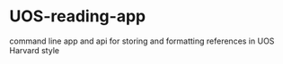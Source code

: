 # UOS-reading-app
command line app and api for storing and formatting references in UOS Harvard style
